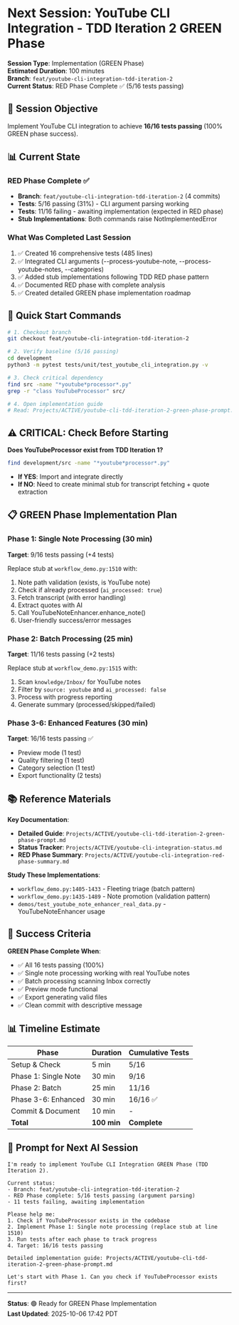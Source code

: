 # Next Session: YouTube CLI Integration - TDD Iteration 2 GREEN Phase

**Session Type**: Implementation (GREEN Phase)  
**Estimated Duration**: 100 minutes  
**Branch**: `feat/youtube-cli-integration-tdd-iteration-2`  
**Current Status**: RED Phase Complete ✅ (5/16 tests passing)

## 🎯 Session Objective

Implement YouTube CLI integration to achieve **16/16 tests passing** (100% GREEN phase success).

## 📊 Current State

### RED Phase Complete ✅
- **Branch**: `feat/youtube-cli-integration-tdd-iteration-2` (4 commits)
- **Tests**: 5/16 passing (31%) - CLI argument parsing working
- **Tests**: 11/16 failing - awaiting implementation (expected in RED phase)
- **Stub Implementations**: Both commands raise NotImplementedError

### What Was Completed Last Session
1. ✅ Created 16 comprehensive tests (485 lines)
2. ✅ Integrated CLI arguments (--process-youtube-note, --process-youtube-notes, --categories)
3. ✅ Added stub implementations following TDD RED phase pattern
4. ✅ Documented RED phase with complete analysis
5. ✅ Created detailed GREEN phase implementation roadmap

## 🚀 Quick Start Commands

```bash
# 1. Checkout branch
git checkout feat/youtube-cli-integration-tdd-iteration-2

# 2. Verify baseline (5/16 passing)
cd development
python3 -m pytest tests/unit/test_youtube_cli_integration.py -v

# 3. Check critical dependency
find src -name "*youtube*processor*.py"
grep -r "class YouTubeProcessor" src/

# 4. Open implementation guide
# Read: Projects/ACTIVE/youtube-cli-tdd-iteration-2-green-phase-prompt.md
```

## ⚠️ CRITICAL: Check Before Starting

**Does YouTubeProcessor exist from TDD Iteration 1?**

```bash
find development/src -name "*youtube*processor*.py"
```

- **If YES**: Import and integrate directly
- **If NO**: Need to create minimal stub for transcript fetching + quote extraction

## 📋 GREEN Phase Implementation Plan

### Phase 1: Single Note Processing (30 min)
**Target**: 9/16 tests passing (+4 tests)

Replace stub at `workflow_demo.py:1510` with:
1. Note path validation (exists, is YouTube note)
2. Check if already processed (`ai_processed: true`)
3. Fetch transcript (with error handling)
4. Extract quotes with AI
5. Call YouTubeNoteEnhancer.enhance_note()
6. User-friendly success/error messages

### Phase 2: Batch Processing (25 min)
**Target**: 11/16 tests passing (+2 tests)

Replace stub at `workflow_demo.py:1515` with:
1. Scan `knowledge/Inbox/` for YouTube notes
2. Filter by `source: youtube` and `ai_processed: false`
3. Process with progress reporting
4. Generate summary (processed/skipped/failed)

### Phase 3-6: Enhanced Features (30 min)
**Target**: 16/16 tests passing ✅

- Preview mode (1 test)
- Quality filtering (1 test)
- Category selection (1 test)
- Export functionality (2 tests)

## 📚 Reference Materials

**Key Documentation**:
- **Detailed Guide**: `Projects/ACTIVE/youtube-cli-tdd-iteration-2-green-phase-prompt.md`
- **Status Tracker**: `Projects/ACTIVE/youtube-cli-integration-status.md`
- **RED Phase Summary**: `Projects/ACTIVE/youtube-cli-integration-red-phase-summary.md`

**Study These Implementations**:
- `workflow_demo.py:1405-1433` - Fleeting triage (batch pattern)
- `workflow_demo.py:1435-1489` - Note promotion (validation pattern)
- `demos/test_youtube_note_enhancer_real_data.py` - YouTubeNoteEnhancer usage

## 🎯 Success Criteria

**GREEN Phase Complete When**:
- ✅ All 16 tests passing (100%)
- ✅ Single note processing working with real YouTube notes
- ✅ Batch processing scanning Inbox correctly
- ✅ Preview mode functional
- ✅ Export generating valid files
- ✅ Clean commit with descriptive message

## 📊 Timeline Estimate

| Phase | Duration | Cumulative Tests |
|-------|----------|------------------|
| Setup & Check | 5 min | 5/16 |
| Phase 1: Single Note | 30 min | 9/16 |
| Phase 2: Batch | 25 min | 11/16 |
| Phase 3-6: Enhanced | 30 min | 16/16 ✅ |
| Commit & Document | 10 min | - |
| **Total** | **100 min** | **Complete** |

## 📝 Prompt for Next AI Session

```
I'm ready to implement YouTube CLI Integration GREEN Phase (TDD Iteration 2).

Current status:
- Branch: feat/youtube-cli-integration-tdd-iteration-2
- RED Phase complete: 5/16 tests passing (argument parsing)
- 11 tests failing, awaiting implementation

Please help me:
1. Check if YouTubeProcessor exists in the codebase
2. Implement Phase 1: Single note processing (replace stub at line 1510)
3. Run tests after each phase to track progress
4. Target: 16/16 tests passing

Detailed implementation guide: Projects/ACTIVE/youtube-cli-tdd-iteration-2-green-phase-prompt.md

Let's start with Phase 1. Can you check if YouTubeProcessor exists first?
```

---

**Status**: 🟢 Ready for GREEN Phase Implementation  
**Last Updated**: 2025-10-06 17:42 PDT
